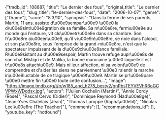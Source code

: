 {"tmdb_id": 108887, "title": "Le dernier des fous", "original_title": "Le dernier des fous", "slug_title": "le-dernier-des-fous", "date": "2006-10-07", "genre": ["Drame"], "score": "8.3/10", "synopsis": "Dans la ferme de ses parents, Martin, 11 ans, assiste d\u00e9sempar\u00e9 \u00e0 la d\u00e9sint\u00e9gration de sa famille. Sa m\u00e8re, ferm\u00e9e au monde qui l'entoure, vit clo\u00eetr\u00e9e dans sa chambre. Son fr\u00e8re a\u00een\u00e9, qu'il v\u00e9n\u00e8re, se noie dans l'alcool, et son p\u00e8re, sous l'emprise de la grand-m\u00e8re, n'est que le spectateur impuissant de la d\u00e9ch\u00e9ance familiale.  R\u00e9sistant au d\u00e9sespoir, Martin trouve refuge aupr\u00e8s de son chat Mistigri et de Malika, la bonne marocaine \u00e0 laquelle il est tr\u00e8s attach\u00e9. Mais ni leur affection, ni sa volont\u00e9 de comprendre et d'aider les siens ne parviennent \u00e0 ralentir la marche in\u00e9luctable de ce tragique \u00e9t\u00e9. Martin se pr\u00e9pare \u00e0 mettre fin \u00e0 toute cette confusion...", "image": "https://image.tmdb.org/t/p/w185_and_h278_bestv2/gnPbsTEYVEVhR6oGCVPWxWDqdsx.jpg", "actors": ["Julien Cochelin (Martin)", "Annie Cordy (Rose)", "Pascal Cervo (Didier)", "Dominique Reymond (Nad\u00e8ge)", "Jean-Yves Chatelais (Jean)", "Thomas Laroppe (Rapha\u00ebl)", "Nicolas Lecl\u00e8re (The Teacher)"], "comments": [], "recommandations_id": [], "youtube_key": "notfound"}